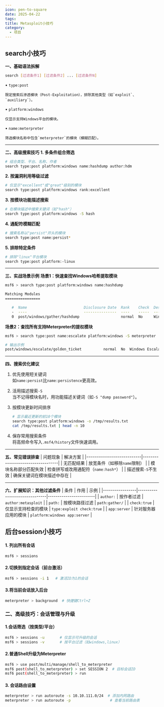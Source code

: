 ```yaml
---
icon: pen-to-square
date: 2025-04-22
tags: 
title: Metasploit小技巧
category:
  - 项目
---
```

## search小技巧
**一、基础语法拆解**
  ```bash
  search [过滤条件1] [过滤条件2] ... [过滤条件N]
  ```
  • `type:post`  

    限定搜索后渗透模块（Post-Exploitation），排除其他类型（如`exploit`、`auxiliary`）。
  
  • `platform:windows`  

    仅显示支持Windows平台的模块。

  • `name:meterpreter`  

    筛选模块名称中包含`meterpreter`的模块（模糊匹配）。

---

**二、高级搜索技巧**
**1. 多条件组合筛选**
  ```bash
  # 组合类型、平台、名称、作者
  search type:post platform:windows name:hashdump author:hdm
  ```

**2. 按漏洞利用等级过滤**
  ```bash
  # 仅显示"excellent"或"great"级别的模块
  search type:post platform:windows rank:excellent
  ```

**3. 按模块功能描述搜索**
  ```bash
  # 在模块描述中搜索关键词（如"hash"）
  search type:post platform:windows -S hash
  ```

**4. 通配符模糊匹配**
  ```bash
  # 搜索名称以"persist"开头的模块
  search type:post name:persist*
  ```

**5. 排除特定条件**
  ```bash
  # 排除"linux"平台模块
  search type:post platform:-linux
  ```

---

**三、实战场景示例**
**场景1：快速查找Windows哈希提取模块**
  ```bash
  msf6 > search type:post platform:windows name:hashdump

  Matching Modules
  ================

     #  Name                          Disclosure Date  Rank    Check  Description
     -  ----                          ---------------  ----    -----  -----------
     0  post/windows/gather/hashdump                   normal  No     Windows Gather Local User Account Password Hashes (Registry)
  ```

**场景2：查找所有支持Meterpreter的提权模块**
  ```bash
  msf6 > search type:post name:escalate platform:windows -S meterpreter

  # 输出示例
  post/windows/escalate/golden_ticket          normal  No  Windows Escalate Golden Ticket (需Meterpreter会话)
  ```

---

**四、搜索优化建议**
1. 优先使用短关键词  
   如`name:persist`比`name:persistence`更高效。

2. 活用描述搜索`-S`  
   当不记得模块名时，用功能描述关键词（如`-S "dump password"`）。

3. 按模块更新时间排序  
   ```bash
   # 显示最近更新的前10个模块
   search type:post platform:windows -o /tmp/results.txt
   cat /tmp/results.txt | head -n 10
   ```

4. 保存常用搜索条件  
   将高频命令写入`.msf4/history`文件快速调用。

---

**五、常见错误排查**
| 问题现象                    | 解决方案                          |
|----------------------------|-----------------------------------|
| 无匹配结果                 | 放宽条件（如移除`name`限制）       |
| 模块名称部分匹配失效        | 检查拼写或改用通配符（`name:hash*`） |
| 描述搜索`-S`不生效         | 确保关键词在模块描述中存在         |

---

**六、扩展知识：其他过滤条件**
| 条件            | 作用                          | 示例                   |
|-----------------|-------------------------------|------------------------|
| `author:`       | 按作者过滤                    | `author:metasploit`    |
| `path:`         | 按模块路径过滤                | `path:gather/`         |
| `check:true`    | 仅显示支持检查的模块          | `type:exploit check:true` |
| `app:server`     | 针对服务器应用的模块          | `platform:windows app:server` |



## 后台session小技巧
#### 1. ​**​列出所有会话​**​

```bash
msf6 > sessions
```

#### 2. ​**​切换到指定会话（前台激活）​**​

```bash
msf6 > sessions -i 1   # 激活ID为1的会话
```

#### 3. ​**​将当前会话放入后台​**​

```bash
meterpreter > background  # 快捷键Ctrl+Z
```

### **二、高级技巧：会话管理与升级​**​

#### 1. ​**​会话筛选（按类型/平台）​**​


```bash
msf6 > sessions -u       # 仅显示可升级的会话
msf6 > sessions -v       # 按平台过滤（如windows,linux）
```

#### 2. ​**​普通Shell升级为Meterpreter​**​


```bash
msf6 > use post/multi/manage/shell_to_meterpreter
msf6 post(shell_to_meterpreter) > set SESSION 2  # 目标会话ID
msf6 post(shell_to_meterpreter) > run
```

#### 3. ​**​会话路由设置​**​


```bash
meterpreter > run autoroute -s 10.10.111.0/24  # 添加内网路由
meterpreter > run autoroute -p                  # 查看当前路由表
```

## 